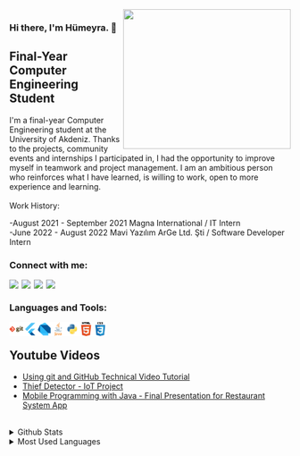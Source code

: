 <img src="https://media.giphy.com/media/tkApIfibjeWt1ufWwj/giphy.gif" align="right" width="300" height="250">

### Hi there, I'm Hümeyra. :raising_hand:

## Final-Year Computer Engineering Student 
I'm a final-year Computer Engineering student at the University of Akdeniz. Thanks to the projects, community events and internships I participated in, I had the opportunity to improve myself in teamwork and project management. I am an ambitious person who reinforces what I have learned, is willing to work, open to more experience and learning.<br /><br />
Work History:<br />
<!-- WORK HISTORY:START -->
-August 2021 - September 2021   Magna International / IT Intern<br />
-June 2022 - August 2022   Mavi Yazılım ArGe Ltd. Şti / Software Developer Intern<br />
<!-- YOUTUBE:END -->

### Connect with me:

[<img  width="22" src="https://unpkg.com/simple-icons@v4/icons/youtube.svg" align="left" />][youtube]
[<img  width="22" src="https://unpkg.com/simple-icons@v4/icons/twitter.svg" align="left" />][twitter]
[<img  width="22" src="https://unpkg.com/simple-icons@v4/icons/linkedin.svg" align="left" />][linkedin]
[<img  width="22" src="https://unpkg.com/simple-icons@v4/icons/instagram.svg" align="left" />][instagram]

<br />

### Languages and Tools:

<img align="left" src="https://raw.githubusercontent.com/github/explore/80688e429a7d4ef2fca1e82350fe8e3517d3494d/topics/git/git.png" width="25" height="25" />
<img align="left" src="https://raw.githubusercontent.com/github/explore/cebd63002168a05a6a642f309227eefeccd92950/topics/flutter/flutter.png" width="25" height="25" />
<img align="left" src="https://raw.githubusercontent.com/github/explore/80688e429a7d4ef2fca1e82350fe8e3517d3494d/topics/dart/dart.png" width="25" height="25" />
<img align="left" src="https://raw.githubusercontent.com/github/explore/5b3600551e122a3277c2c5368af2ad5725ffa9a1/topics/java/java.png" width="25" height="25" />
<img align="left" src="https://raw.githubusercontent.com/github/explore/80688e429a7d4ef2fca1e82350fe8e3517d3494d/topics/python/python.png" width="25" height="25" />
<img align="left" src="https://raw.githubusercontent.com/github/explore/80688e429a7d4ef2fca1e82350fe8e3517d3494d/topics/html/html.png" width="25" height="25" />
<img align="left" src="https://raw.githubusercontent.com/github/explore/80688e429a7d4ef2fca1e82350fe8e3517d3494d/topics/css/css.png" width="25" height="25" />

<br />

## Youtube Videos

<!-- YOUTUBE:START -->
- [Using git and GitHub Technical Video Tutorial](https://youtu.be/wf_ZHd-Sw8o)
- [Thief Detector - IoT Project](https://youtu.be/kdJA9nJ2mKU)
- [Mobile Programming with Java - Final Presentation for Restaurant System App](https://youtu.be/dTibiTo4X-0)
<!-- YOUTUBE:END -->

<br />

<details>
<summary> Github Stats</summary>
<img src="https://github-readme-stats.vercel.app/api?username=humeyrakoseoglu&theme=radical" >
</details>

<details>
<summary>  Most Used Languages</summary>
<img src="https://github-readme-stats.vercel.app/api/top-langs/?username=humeyrakoseoglu&layout=compact" >
</details>

[youtube]: https://www.youtube.com/channel/UC2oweQc2TdiVUcW70vR2veA
[twitter]: https://twitter.com/slmbenhumeyra?s=09
[linkedin]: https://www.linkedin.com/in/humeyrakoseoglu/
[instagram]: https://www.instagram.com/humeyrakoseoglu/
